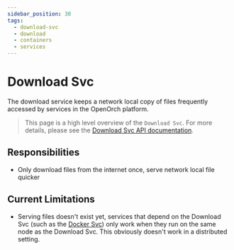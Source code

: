 ```yaml
---
sidebar_position: 30
tags:
  - download-svc
  - download
  - containers
  - services
---
```


# Download Svc

The download service keeps a network local copy of files frequently accessed by services in the OpenOrch platform.

> This page is a high level overview of the `Download Svc`. For more details, please see the [Download Svc API documentation](/docs/openorch/download).

## Responsibilities

- Only download files from the internet once, serve network local file quicker

## Current Limitations

- Serving files doesn't exist yet, services that depend on the Download Svc (such as the [Docker Svc](/docs/built-in-services/docker-svc)) only work when they run on the same node as the Download Svc. This obviously doesn't work in a distributed setting.
